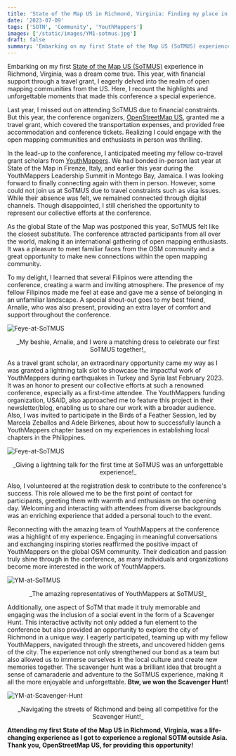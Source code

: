 ```yaml
---
title: 'State of the Map US in Richmond, Virginia: Finding my place in an unfamiliar landscape'
date: '2023-07-09'
tags: ['SOTN', 'Community', 'YouthMappers']
images: ['/static/images/YM1-sotmus.jpg']
draft: false
summary: 'Embarking on my first State of the Map US (SoTMUS) experience in Richmond, Virginia, was a dream come true. This year, with financial support through a travel grant, I eagerly delved into the realm of open mapping communities from the US.'
---
```


Embarking on my first [State of the Map US (SoTMUS)](https://2023.stateofthemap.us/) experience in Richmond, Virginia, was a dream come true. This year, with financial support through a travel grant, I eagerly delved into the realm of open mapping communities from the US. Here, I recount the highlights and unforgettable moments that made this conference a special experience.

Last year, I missed out on attending SoTMUS due to financial constraints. But this year, the conference organizers, [OpenStreetMap US](https://www.openstreetmap.us/), granted me a travel grant, which covered the transportation expenses, and provided free accommodation and conference tickets. Realizing I could engage with the open mapping communities and enthusiasts in person was thrilling.

In the lead-up to the conference, I anticipated meeting my fellow co-travel grant scholars from [YouthMappers](https://www.youthmappers.org/). We had bonded in-person last year at State of the Map in Firenze, Italy, and earlier this year during the YouthMappers Leadership Summit in Montego Bay, Jamaica. I was looking forward to finally connecting again with them in person. However, some could not join us at SoTMUS due to travel constraints such as visa issues. While their absence was felt, we remained connected through digital channels. Though disappointed, I still cherished the opportunity to represent our collective efforts at the conference.

As the global State of the Map was postponed this year, SoTMUS felt like the closest substitute. The conference attracted participants from all over the world, making it an international gathering of open mapping enthusiasts. It was a pleasure to meet familiar faces from the OSM community and a great opportunity to make new connections within the open mapping community.

To my delight, I learned that several Filipinos were attending the conference, creating a warm and inviting atmosphere. The presence of my fellow Filipinos made me feel at ease and gave me a sense of belonging in an unfamiliar landscape. A special shout-out goes to my best friend, Arnalie, who was also present, providing an extra layer of comfort and support throughout the conference.

![Feye-at-SoTMUS](/static/images/Feye_Faye_SoTMUS2.jpg)

<center>_My beshie, Arnalie, and I wore a matching dress to celebrate our first SoTMUS together!_</center>

As a travel grant scholar, an extraordinary opportunity came my way as I was granted a lightning talk slot to showcase the impactful work of YouthMappers during earthquakes in Turkey and Syria last February 2023. It was an honor to present our collective efforts at such a renowned conference, especially as a first-time attendee. The YouthMappers funding organization, USAID, also approached me to feature this project in their newsletter/blog, enabling us to share our work with a broader audience. Also, I was invited to participate in the Birds of a Feather Session, led by Marcela Zeballos and Adele Birkenes, about how to successfully launch a YouthMappers chapter based on my experiences in establishing local chapters in the Philippines.

![Feye-at-SoTMUS](/static/images/Feye-sotmus.jpg)

<center>_Giving a lightning talk for the first time at SoTMUS was an unforgettable experience!_</center>

Also, I volunteered at the registration desk to contribute to the conference's success. This role allowed me to be the first point of contact for participants, greeting them with warmth and enthusiasm on the opening day. Welcoming and interacting with attendees from diverse backgrounds was an enriching experience that added a personal touch to the event.

Reconnecting with the amazing team of YouthMappers at the conference was a highlight of my experience. Engaging in meaningful conversations and exchanging inspiring stories reaffirmed the positive impact of YouthMappers on the global OSM community. Their dedication and passion truly shine through in the conference, as many individuals and organizations become more interested in the work of YouthMappers.

![YM-at-SoTMUS](/static/images/YM1-sotmus.jpg)

<center>_The amazing representatives of YouthMappers at SoTMUS!_</center>

Additionally, one aspect of SoTM that made it truly memorable and engaging was the inclusion of a social event in the form of a Scavenger Hunt. This interactive activity not only added a fun element to the conference but also provided an opportunity to explore the city of Richmond in a unique way. I eagerly participated, teaming up with my fellow YouthMappers, navigated through the streets, and uncovered hidden gems of the city. The experience not only strengthened our bond as a team but also allowed us to immerse ourselves in the local culture and create new memories together. The scavenger hunt was a brilliant idea that brought a sense of camaraderie and adventure to the SoTMUS experience, making it all the more enjoyable and unforgettable. **Btw, we won the Scavenger Hunt!**

![YM-at-Scavenger-Hunt](/static/images/YM-scavengerhunt.jpg)

<center>_Navigating the streets of Richmond and being all competitive for the Scavenger Hunt!_</center>

**Attending my first State of the Map US in Richmond, Virginia, was a life-changing experience as I got to experience a regional SOTM outside Asia. Thank you, OpenStreetMap US, for providing this opportunity!**
